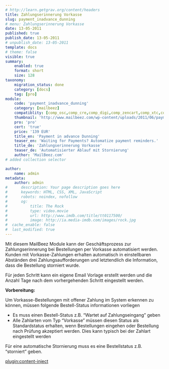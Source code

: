 ```yaml
---
# http://learn.getgrav.org/content/headers
title: Zahlungserinnerung Vorkasse
slug: payment_inadvance_dunning
# menu: Zahlungserinnerung Vorkasse
date: 13-05-2011
published: true
publish_date: 13-05-2011
# unpublish_date: 13-05-2011
template: docs
# theme: false
visible: true
summary:
    enabled: true
    format: short
    size: 128
taxonomy:
    migration_status: done
    category: [docs]
    tag: [pro]
module:
    code: 'payment_inadvance_dunning'
    category: [mailbeez]
    compatiblity: [comp_osc,comp_cre,comp_digi,comp_zencart,comp_xtc,comp_gambio]
    thumbnail: 'http://www.mailbeez.com/wp-content/uploads/2011/06/payment_inadvance_dunning.png'
    pro: 'pro'
    cert: 'true'
    price: '139 EUR'
    title_en: 'Payment in advance Dunning'
    teaser_en: 'Waiting for Payments? Automatize payment reminders.'
    title_de: 'Zahlungserinnerung Vorkasse'
    teaser_de: 'Automatisierter Ablauf mit Stornierung'
    author: 'MailBeez.com'
# added collection selector

author:
    name: admin
metadata:
    author: admin
#      description: Your page description goes here
#      keywords: HTML, CSS, XML, JavaScript
#      robots: noindex, nofollow
#      og:
#          title: The Rock
#          type: video.movie
#          url: http://www.imdb.com/title/tt0117500/
#          image: http://ia.media-imdb.com/images/rock.jpg
#  cache_enable: false
#  last_modified: true
---
```


Mit diesem MailBeez Module kann der Geschäftsprozess zur Zahlungserinnerung bei Bestellungen per Vorkasse automatisiert werden. Kunden mit Vorkasse-Zahlungen erhalten automatisch in einstellbaren Abständen drei Zahlungsaufforderungen und letztendlich die Information, dass die Bestellung storniert wurde.

Für jeden Schritt kann ein eigene Email Vorlage erstellt werden und die Anzahl Tage nach dem vorhergehenden Schritt eingestellt werden.
 

**Vorbereitung:**

Um Vorkasse-Bestellungen mit offener Zahlung im System erkennen zu können, müssen folgende Bestell-Status informationen vorliegen

- Es muss einen Bestell-Status z.B. “Wartet auf Zahlungseingang” geben
- Alle Zahlarten vom Typ “Vorkasse” müssen diesen Status als Standardstatus erhalten, wenn Bestellungen eingehen oder Bestellung nach Prüfung akzeptiert werden. Dies kann typisch bei der Zahlart eingestellt werden

Für eine automatische Stornierung muss es eine Bestellstatus z.B. “storniert” geben.


[plugin:content-inject](/content_blocks/pro_responsive_template)
